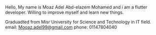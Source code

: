 Hello, 
My name is Moaz Adel Abd-elazem Mohamed and i am a flutter developer.
Willing to improve myself and learn new things.

Graduadted from Misr University for Science and Technology in IT field.
email: Mooaz.adel99@gmail.com
phone: 01147804040
